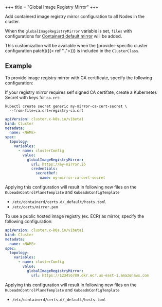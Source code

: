 +++
title = "Global Image Registry Mirror"
+++

Add containerd image registry mirror configuration to all Nodes in the cluster.

When the `globalImageRegistryMirror` variable is set, `files` with configurations for
[Containerd default mirror](https://github.com/containerd/containerd/blob/main/docs/hosts.md#setup-default-mirror-for-all-registries) will be added.

This customization will be available when the
[provider-specific cluster configuration patch]({{< ref "..">}}) is included in the `ClusterClass`.

## Example

To provide image registry mirror with CA certificate, specify the following configuration:

If your registry mirror requires self signed CA certifate, create a Kubernetes Secret with keys for `ca.crt`:

```shell
kubectl create secret generic my-mirror-ca-cert-secret \
  --from-file=ca.crt=registry-ca.crt
```

```yaml
apiVersion: cluster.x-k8s.io/v1beta1
kind: Cluster
metadata:
  name: <NAME>
spec:
  topology:
    variables:
      - name: clusterConfig
        value:
          globalImageRegistryMirror:
            url: https://my-mirror.io
            credentials:
              secretRef:
                name: my-mirror-ca-cert-secret
```

Applying this configuration will result in following new files on the
`KubeadmControlPlaneTemplate` and `KubeadmConfigTemplate`

- `/etc/containerd/certs.d/_default/hosts.toml`
- `/etc/certs/mirror.pem`

To use a public hosted image registry (ex. ECR) as mirror, specify the following configuration:

```yaml
apiVersion: cluster.x-k8s.io/v1beta1
kind: Cluster
metadata:
  name: <NAME>
spec:
  topology:
    variables:
      - name: clusterConfig
        value:
          globalImageRegistryMirror:
            url: https://123456789.dkr.ecr.us-east-1.amazonaws.com
```

Applying this configuration will result in following new files on the
`KubeadmControlPlaneTemplate` and `KubeadmConfigTemplate`

- `/etc/containerd/certs.d/_default/hosts.toml`
